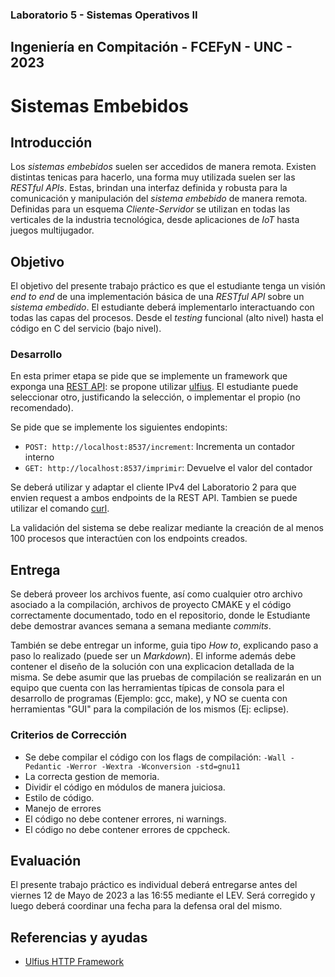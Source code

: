 ### Laboratorio 5 - Sistemas Operativos II
## Ingeniería en Compitación - FCEFyN - UNC - 2023
# Sistemas Embebidos

## Introducción
Los _sistemas embebidos_ suelen ser accedidos de manera remota. Existen distintas tenicas para hacerlo, una forma muy utilizada suelen ser las _RESTful APIs_. Estas, brindan una interfaz definida y robusta para la comunicación y manipulación del _sistema embebido_ de manera remota. Definidas para un esquema _Cliente-Servidor_ se utilizan en todas las verticales de la industria tecnológica, desde aplicaciones de _IoT_ hasta juegos multijugador.

## Objetivo
El objetivo del presente trabajo práctico es que el estudiante tenga un visión _end to end_ de una implementación básica de una _RESTful API_ sobre un _sistema embedido_.
El estudiante deberá implementarlo interactuando con todas las capas del procesos. Desde el _testing_ funcional (alto nivel) hasta el código en C del servicio (bajo nivel).


### Desarrollo
En esta primer etapa se pide que se implemente un framework que exponga una [REST API](https://en.wikipedia.org/wiki/Representational_state_transfer): se propone utilizar [ulfius][ulfi]. El estudiante puede seleccionar otro, justificando la selección, o implementar el propio (no recomendado).

Se pide que se implemente los siguientes endopints:
- `POST: http://localhost:8537/increment`: Incrementa un contador interno 
- `GET: http://localhost:8537/imprimir`: Devuelve el valor del contador 

Se deberá utilizar y adaptar el cliente IPv4 del Laboratorio 2 para que envien request a ambos endpoints de la REST API. Tambien se puede utilizar el comando [curl](https://curl.se/docs/manpage.html).

La validación del sistema se debe realizar mediante la creación de al menos 100 procesos que interactúen con los endpoints creados.

## Entrega
Se deberá proveer los archivos fuente, así como cualquier otro archivo asociado a la compilación, archivos de proyecto CMAKE y el código correctamente documentado, todo en el repositorio, donde le Estudiante debe demostrar avances semana a semana mediante _commits_.

También se debe entregar un informe, guia tipo _How to_, explicando paso a paso lo realizado (puede ser un _Markdown_). El informe además debe contener el diseño de la solución con una explicacion detallada de la misma. Se debe asumir que las pruebas de compilación se realizarán en un equipo que cuenta con las herramientas típicas de consola para el desarrollo de programas (Ejemplo: gcc, make), y NO se cuenta con herramientas "GUI" para la compilación de los mismos (Ej: eclipse).


### Criterios de Corrección
- Se debe compilar el código con los flags de compilación: 
    `-Wall -Pedantic -Werror -Wextra -Wconversion -std=gnu11`
- La correcta gestion de memoria.
- Dividir el código en módulos de manera juiciosa.
- Estilo de código.
- Manejo de errores
- El código no debe contener errores, ni warnings.
- El código no debe contener errores de cppcheck.


## Evaluación
El presente trabajo práctico es individual deberá entregarse antes del viernes 12 de Mayo de 2023 a las 16:55 mediante el LEV. Será corregido y luego deberá coordinar una fecha para la defensa oral del mismo.

## Referencias y ayudas
- [Ulfius HTTP Framework](https://github.com/babelouest/ulfius)


[ulfi]: https://github.com/babelouest/ulfius
